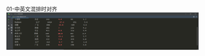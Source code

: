 01-中英文混排时对齐![Image text](https://raw.githubusercontent.com/weqq2019/Python_exercise/master/img/2-01.png)



